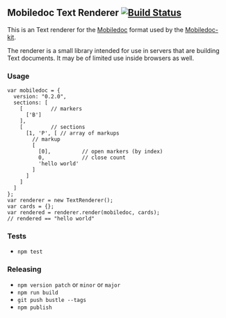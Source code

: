 ## Mobiledoc Text Renderer [![Build Status](https://travis-ci.org/bustlelabs/mobiledoc-text-renderer.svg?branch=v0.1.0)](https://travis-ci.org/bustlelabs/mobiledoc-text-renderer)

This is an Text renderer for the [Mobiledoc](https://github.com/bustlelabs/mobiledoc-kit/blob/master/MOBILEDOC.md) format used
by the [Mobiledoc-kit](https://github.com/bustlelabs/mobiledoc-kit).

The renderer is a small library intended for use in servers that are building
Text documents. It may be of limited use inside browsers as well.

### Usage

```
var mobiledoc = {
  version: "0.2.0",
  sections: [
    [         // markers
      ['B']
    ],
    [         // sections
      [1, 'P', [ // array of markups
        // markup
        [
          [0],          // open markers (by index)
          0,            // close count
          'hello world'
        ]
      ]
    ]
  ]
};
var renderer = new TextRenderer();
var cards = {};
var rendered = renderer.render(mobiledoc, cards);
// rendered == "hello world"
```

### Tests

 * `npm test`

### Releasing

* `npm version patch` or `minor` or `major`
* `npm run build`
* `git push bustle --tags`
* `npm publish`
